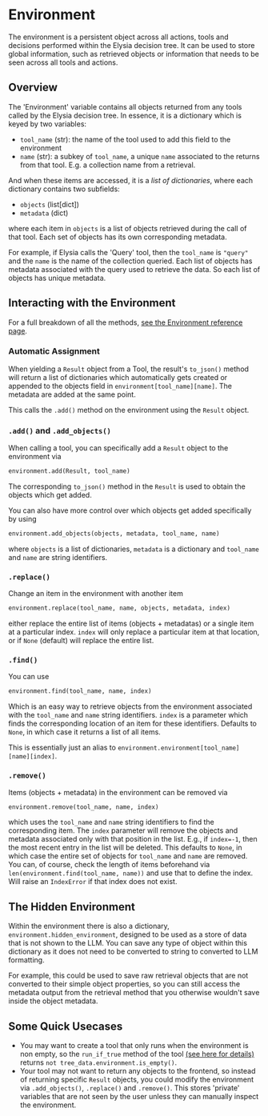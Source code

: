 # Environment

The environment is a persistent object across all actions, tools and decisions performed within the Elysia decision tree. It can be used to store global information, such as retrieved objects or information that needs to be seen across all tools and actions.

## Overview

The 'Environment' variable contains all objects returned from any tools called by the Elysia decision tree. In essence, it is a dictionary which is keyed by two variables:

- `tool_name` (str): the name of the tool used to add this field to the environment
- `name` (str): a subkey of `tool_name`, a unique `name` associated to the returns from that tool. E.g. a collection name from a retrieval.

And when these items are accessed, it is a *list of dictionaries*, where each dictionary contains two subfields:

- `objects` (list[dict])
- `metadata` (dict)

where each item in `objects` is a list of objects retrieved during the call of that tool. Each set of objects has its own corresponding metadata. 

For example, if Elysia calls the 'Query' tool, then the `tool_name` is `"query"` and the `name` is the name of the collection queried. Each list of objects has metadata associated with the query used to retrieve the data. So each list of objects has unique metadata.


## Interacting with the Environment

For a full breakdown of all the methods, [see the Environment reference page](../Reference/Objects.md#elysia.tree.objects.Environment).

### Automatic Assignment

When yielding a `Result` object from a Tool, the result's `to_json()` method will return a list of dictionaries which automatically gets created or appended to the objects field in `environment[tool_name][name]`. The metadata are added at the same point.

This calls the `.add()` method on the environment using the `Result` object.

### `.add()` and `.add_objects()`

When calling a tool, you can specifically add a `Result` object to the environment via 
```python
environment.add(Result, tool_name)
```
The corresponding `to_json()` method in the `Result` is used to obtain the objects which get added.

You can also have more control over which objects get added specifically by using
```python
environment.add_objects(objects, metadata, tool_name, name)
```
where `objects` is a list of dictionaries, `metadata` is a dictionary and `tool_name` and `name` are string identifiers.

### `.replace()`

Change an item in the environment with another item 
```python
environment.replace(tool_name, name, objects, metadata, index)
```
either replace the entire list of items (objects + metadatas) or a single item at a particular index. `index` will only replace a particular item at that location, or if `None` (default) will replace the entire list.

### `.find()`

You can use
```python
environment.find(tool_name, name, index)
```
Which is an easy way to retrieve objects from the environment associated with the `tool_name` and `name` string identifiers.
`index` is a parameter which finds the corresponding location of an item for these identifiers. Defaults to `None`, in which case it returns a list of all items.

This is essentially just an alias to `environment.environment[tool_name][name][index]`.

### `.remove()`

Items (objects + metadata) in the environment can be removed via
```python
environment.remove(tool_name, name, index)
```
which uses the `tool_name` and `name` string identifiers to find the corresponding item.
The `index` parameter will remove the objects and metadata associated only with that position in the list. E.g., if `index=-1`, then the most recent entry in the list will be deleted. This defaults to `None`, in which case the entire set of objects for `tool_name` and `name` are removed. You can, of course, check the length of items beforehand via `len(environment.find(tool_name, name))` and use that to define the index. Will raise an `IndexError` if that index does not exist.

## The Hidden Environment

Within the environment there is also a dictionary, `environment.hidden_environment`, designed to be used as a store of data that is not shown to the LLM.
You can save any type of object within this dictionary as it does not need to be converted to string to converted to LLM formatting.

For example, this could be used to save raw retrieval objects that are not converted to their simple object properties, so you can still access the metadata output from the retrieval method that you otherwise wouldn't save inside the object metadata.

## Some Quick Usecases

- You may want to create a tool that only runs when the environment is non empty, so the `run_if_true` method of the tool [(see here for details)](creating_your_own_tools#run_if_true) returns `not tree_data.environment.is_empty()`.
- Your tool may not want to return any objects to the frontend, so instead of returning specific `Result` objects, you could modify the environment via `.add_objects()`, `.replace()` and `.remove()`. This stores 'private' variables that are not seen by the user unless they can manually inspect the environment.
